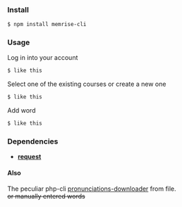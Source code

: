 ### Install 
```bash
$ npm install memrise-cli
```

### Usage
Log in into your account  
```bash
$ like this
```
Select one of the existing courses or create a new one
```bash
$ like this
```
Add word  
```bash
$ like this
```

### Dependencies
* **[request](https://www.npmjs.com/package/request)**

#### Also
The peculiar php-cli [pronunciations-downloader](https://github.com/ysph/pronunciations-downloader) from file.   
~~or manually entered words~~
